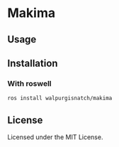 # Makima

## Usage

## Installation

### With roswell
`ros install walpurgisnatch/makima`  

## License

Licensed under the MIT License.
